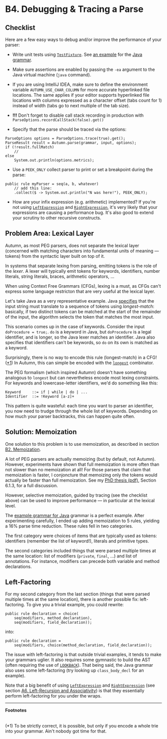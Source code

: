 # B4. Debugging & Tracing a Parse

## Checklist

Here are a few easy ways to debug and/or improve the performance of your parser:

- Write unit tests using [`TestFixture`]. See [an example] for the [Java grammar].
  
- Make sure assertions are enabled by passing the `-ea` argument to the Java virtual machine (`java`
command).
  
- If you are using IntelliJ IDEA, make sure to define the environment variable
 `AUTUMN_USE_CHAR_COLUMN` for more accurate hyperlinked file locations. The same applies if your
 editor supports hyperlinked file locations with columns expressed as a character offset (tabs count
 for 1) instead of width (tabs go to next multiple of the tab size).

- **!!!** Don't forget to disable call stack recording in production with
  `ParseOptions.recordCallStack(false).get()`

- Specify that the parse should be traced via the options:
```
ParseOptions options = ParseOptions.trace(true).get();
ParseResult result = Autumn.parse(grammar, input, options);
if (!result.fullMatch)
    //
else
    System.out.println(options.metrics);
```

- Use a `PEEK_ONLY` collect parser to print or set a breakpoint during the parse:
```
public rule myParser = seq(a, b, whatever)
    // add this line:
    .collect($ -> System.out.println("N was here!"), PEEK_ONLY); 
```

- How are your infix expression (e.g. arithmetic) implemented? If you're not using
[`LeftExpression`] and [`RightExpression`], it's very likely that your expressions are causing a
performance bug. It's also good to extend your scrutiny to other recursive constructs.

[`TestFixture`]: https://javadoc.jitpack.io/com/github/norswap/autumn/-SNAPSHOT/javadoc/norswap/autumn/TestFixture.html
[an example]: /test/lang/java/TestGrammar.java
[Java grammar]: /examples/norswap/lang/java/JavaGrammar.java
[`LeftExpression`]: https://javadoc.jitpack.io/com/github/norswap/autumn/-SNAPSHOT/javadoc/norswap/autumn/parsers/LeftExpression.html
[`RightExpression`]: https://javadoc.jitpack.io/com/github/norswap/autumn/-SNAPSHOT/javadoc/norswap/autumn/parsers/RightExpression.html
[A6]: A6-left-recursion-associativity.md

## Problem Area: Lexical Layer

Autumn, as most PEG parsers, does not separate the lexical layer (concerned with matching characters
into fundamental units of meaning — tokens) from the syntactic layer built on top of it.

In systems that separate lexing from parsing, emitting tokens is the role of the *lexer*. A lexer
will typically emit tokens for keywords, identifiers, number literals, string literals, braces,
arithmetic operators, ...

When using Context Free Grammars (CFGs), lexing is a must, as CFGs can't express some language
restricton that are very useful at the lexical layer.

Let's take Java as a very representative example. Java [specifies] that the input string must
translate to a sequence of tokens using *longest-match*: basically, if two distinct tokens can
be matched at the start of the remainder of the input, the algorithm selects the token that matches
the most input.

[specifies]: https://docs.oracle.com/javase/specs/jls/se8/html/jls-3.html#jls-3.2

This scenario comes up in the case of keywords. Consider the input `doProcedure = true;`. `do` is a
keyword in Java, but `doProcedure` is a legal identifier, and is longer, so the Java lexer matches
an identifier. Java also specifies that identifiers can't be keywords, so `do` on its own is matched
as a keyword.

Surprisingly, there is no way to encode this rule (longest-match) in a CFG! ([*1])
In Autumn, this can simple be encoded with the [`longest`] combinator.

[`longest`]: https://javadoc.jitpack.io/com/github/norswap/autumn/-SNAPSHOT/javadoc/norswap/autumn/Grammar.html#longest-java.lang.Object...-

The PEG formalism (which inspired Autumn) doesn't have something analogous to `longest` but can
nevertheless encode most lexing constraints. For keywords and lowercase-letter identifiers, we'd do
something like this:

```
Keyword     ::= if | while | do | ...
Identifier  ::= !Keyword [a-z]+ 
```

This pattern is quite wasteful: each time you want to parser an identifier, you now need to trudge
through the whole list of keywords. Depending on how much your parser backtracks, this can happen
quite often.

## Solution: Memoization

One solution to this problem is to use memoization, as described in section [B2. Memoization][B2].

A lot of PEG parsers are actually memoizing (but by default, not Autumn). However, experiments
have shown that full memoization is more often than not slower than no memoization at all! For those
parsers that claim that memoization is faster, I conjoncture that memoizing only the tokens would
actually be faster than full memoization. See my [PhD thesis (pdf)], Section 6.1.3, for a full
discussion.

[PhD thesis (pdf)]: https://norswap.com/pubs/thesis.pdf
[B2]: B2-memoization.md

However, selective memoization, guided by tracing (see the checklist above) can be used to
improve performance — in particular at the lexical level.

The [example grammar for Java][javagram] grammar is a perfect example. After experimenting
carefully, I ended up adding memoization to 5 rules, yielding a 16% parse time reduction. These
rules fell in two categories.

The first category were choices of items that are typically used as tokens: identifiers (remember
the list of keyword!), literals and primitive types.

The second categories included things that were parsed multiple times at the same location: list of
modifiers (`private`, `final`, ...) and list of annotations. For instance, modifiers can precede
both variable and method declarations.

## Left-Factoring

For my second category from the last section (things that were parsed multiple times at the same
location), there is another possible fix: left-factoring. To give you a trivial example, you could
rewrite:

```
public rule declaration = choice(
    seq(modifiers, method_declaration),
    seq(modifiers, field_declaration));
```

into:

```
public rule declaration =
    seq(modifiers, choice(method_declaration, field_declaration));
```

The issue with left-factoring is that outside trivial examples, it tends to make your grammars
uglier. It also requires some gymnastic to build the AST (often requiring the use of [`LOOKBACK`]).
That being said, the Java grammar also uses some left-factoring (try looking up `class_body_decl`
for an example).

Note that a big benefit of using [`LeftExpression`] and [`RightExpression`] (see section [A6.
Left-Recursion and Associativity][A6]) is that they essentially perform left-factoring for you
under the wraps.

[`LOOKBACK`]: A5-creating-an-ast.md#customizing-collect-parsers
[javagram]: /examples/norswap/lang/java/JavaGrammar.java

----
**Footnotes**

[*1]: #footnote1
<h6 id="footnote1" display=none;></h6>

(*1) To be strictly correct, it is possible, but only if you encode a whole trie into your grammar.
Ain't nobody got time for that.

